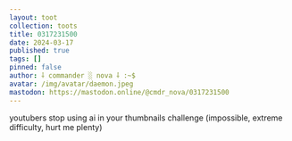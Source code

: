 ```yaml
---
layout: toot
collection: toots
title: 0317231500
date: 2024-03-17
published: true
tags: []
pinned: false
author: ⸸ commander ░ nova ⸸ :~$
avatar: /img/avatar/daemon.jpeg
mastodon: https://mastodon.online/@cmdr_nova/0317231500
---
```


youtubers stop using ai in your thumbnails challenge (impossible, extreme difficulty, hurt me plenty)
